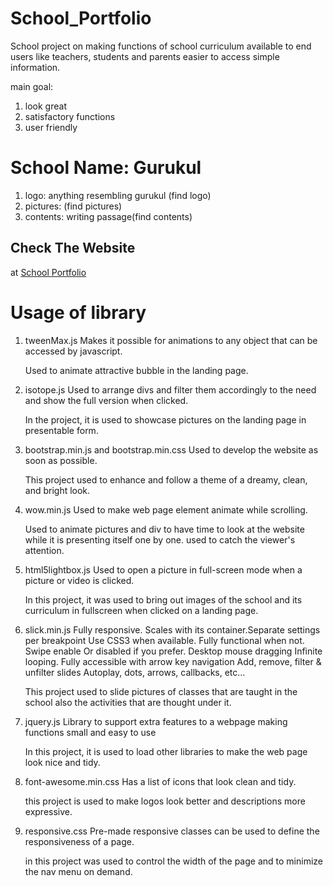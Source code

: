 # School_Portfolio
School project on making functions of school curriculum available to end users like teachers, students and parents easier to access simple information. 


main goal:
  1. look great
  2. satisfactory functions
  3. user friendly



# School Name: Gurukul
1. logo: anything resembling gurukul (find logo)
2. pictures: (find pictures)
3. contents: writing passage(find contents) 


## Check The Website
at [School Portfolio](https://5u00n.github.io/School_Portfolio)



# Usage of library
1. tweenMax.js
    Makes it possible for animations to any object that can be accessed by javascript.

    Used to animate attractive bubble in the landing page.
2. isotope.js
    Used to arrange divs and filter them accordingly to the need and show the full version when clicked.

    In the project, it is used to showcase pictures on the landing page in presentable form.

3. bootstrap.min.js and bootstrap.min.css
    Used to develop the website as soon as possible.

    This project used to enhance and follow a theme of a dreamy, clean, and bright look.

4. wow.min.js
    Used to make web page element animate while scrolling.

    Used to animate pictures and div to have time to look at the website while it is presenting itself one by one. used to catch the viewer's attention.

5. html5lightbox.js
    Used to open a picture in full-screen mode when a picture or video is clicked.

    In this project, it was used to bring out images of the school and its curriculum in fullscreen when clicked on a landing page.

6. slick.min.js
    Fully responsive. Scales with its container.Separate settings per breakpoint Use CSS3 when available. Fully functional when not. Swipe enable Or disabled if you prefer. Desktop mouse dragging Infinite looping. Fully accessible with arrow key navigation Add, remove, filter & unfilter slides Autoplay, dots, arrows, callbacks, etc...

    This project used to slide pictures of classes that are taught in the school also the activities that are thought under it.

7. jquery.js
    Library to support extra features to a webpage making functions small and easy to use

    In this project, it is used to load other libraries to make the web page look nice and tidy.

8. font-awesome.min.css
    Has a list of icons that look clean and tidy.

    this project is used to make logos look better and descriptions more expressive.

9. responsive.css
    Pre-made responsive classes can be used to define the responsiveness of a page.

    in this project was used to control the width of the page and to minimize the nav menu on demand.

